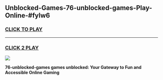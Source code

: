 
## Unblocked-Games-76-unblocked-games-Play-Online-#fylw6
<h3>
<a href="https://premium.freeplayer.one?title=76-unblocked-games&ref=27F">CLICK TO PLAY</a></h3>
<hr>

<h3>
<a href="https://premium.freeplayer.one?title=76-unblocked-games&ref=27F">CLICK 2 PLAY</a>
  
</h3>

<a href="https://premium.freeplayer.one?title=76-unblocked-games&ref=27F"><img src="https://clearcache.store/games.png"></a>


**76-unblocked-games games unblocked: Your Gateway to Fun and Accessible Online Gaming**
